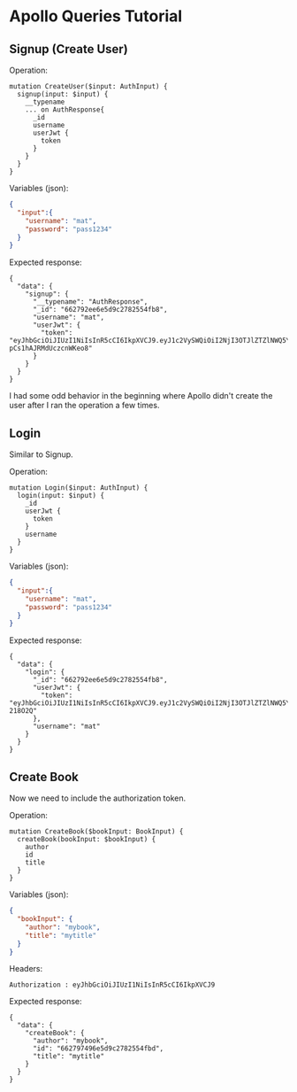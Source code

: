 # Apollo Queries Tutorial

## Signup (Create User)

Operation:

```
mutation CreateUser($input: AuthInput) {
  signup(input: $input) {
    __typename
    ... on AuthResponse{
      _id
      username
      userJwt {
        token
      }
    }
  }
}
```

Variables (json):


```json
{
  "input":{
    "username": "mat",
    "password": "pass1234"
  }
}
```

Expected response:

```
{
  "data": {
    "signup": {
      "__typename": "AuthResponse",
      "_id": "662792ee6e5d9c2782554fb8",
      "username": "mat",
      "userJwt": {
        "token": "eyJhbGciOiJIUzI1NiIsInR5cCI6IkpXVCJ9.eyJ1c2VySWQiOiI2NjI3OTJlZTZlNWQ5YzI3ODI1NTRmYjgiLCJ1c2VybmFtZSI6Im1hdCIsImlhdCI6MTcxMzg2OTU1MCwiZXhwIjoxNzEzODczMTUwfQ.rslMFegk2fa3zVvbVZrvK3-pCs1hAJRMdUczcnWKeo8"
      }
    }
  }
}
```

I had some odd behavior in the beginning where Apollo didn't create the user after I ran the operation a few times.

## Login

Similar to Signup.

Operation:

```
mutation Login($input: AuthInput) {
  login(input: $input) {
    _id
    userJwt {
      token
    }
    username
  }
}
```

Variables (json):


```json
{
  "input":{
    "username": "mat",
    "password": "pass1234"
  }
}
```

Expected response:

```
{
  "data": {
    "login": {
      "_id": "662792ee6e5d9c2782554fb8",
      "userJwt": {
        "token": "eyJhbGciOiJIUzI1NiIsInR5cCI6IkpXVCJ9.eyJ1c2VySWQiOiI2NjI3OTJlZTZlNWQ5YzI3ODI1NTRmYjgiLCJ1c2VybmFtZSI6Im1hdCIsImlhdCI6MTcxMzg3MDM0MiwiZXhwIjoxNzEzODczOTQyfQ.bhtgZgwLdXWCCTmYaf4rHrfl0mpWiZZt7IJC-218O2Q"
      },
      "username": "mat"
    }
  }
}
```

## Create Book

Now we need to include the authorization token.

Operation:

```
mutation CreateBook($bookInput: BookInput) {
  createBook(bookInput: $bookInput) {
    author
    id
    title
  }
}
```

Variables (json):


```json
{
  "bookInput": {
    "author": "mybook",
    "title": "mytitle"
  }
}
```

Headers:

```
Authorization : eyJhbGciOiJIUzI1NiIsInR5cCI6IkpXVCJ9
```

Expected response:

```
{
  "data": {
    "createBook": {
      "author": "mybook",
      "id": "662797496e5d9c2782554fbd",
      "title": "mytitle"
    }
  }
}
```